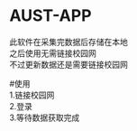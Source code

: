 # AUST-APP<br>
此软件在采集完数据后存储在本地<br>
之后使用无需链接校园网<br>
不过更新数据还是需要链接校园网<br>

#使用<br>
1.链接校园网<br>
2.登录<br>
3.等待数据获取完成<br>
